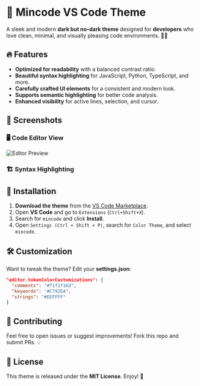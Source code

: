 # 🌙 Mincode VS Code Theme

A sleek and modern **dark but no-dark theme** designed for **developers** who love clean, minimal, and visually pleasing code environments. 🎨✨

## 🔥 Features
- **Optimized for readability** with a balanced contrast ratio.
- **Beautiful syntax highlighting** for JavaScript, Python, TypeScript, and more.
- **Carefully crafted UI elements** for a consistent and modern look.
- **Supports semantic highlighting** for better code analysis.
- **Enhanced visibility** for active lines, selection, and cursor.

## 📸 Screenshots
### 🖥️ **Code Editor View**
<!--![Editor Preview](images/editor-preview.png)-->
![Editor Preview](https://github.com/user-attachments/assets/bbfc26ec-220a-4d0c-bd9c-e4476280e5ff)


### 🏗 **Syntax Highlighting**
<!-- ![Syntax Preview](images/syntax-preview.png) -->

## 🚀 Installation
1. **Download the theme** from the [VS Code Marketplace](https://marketplace.visualstudio.com/).
2. Open **VS Code** and go to `Extensions` (`Ctrl+Shift+X`).
3. Search for `mincode` and click **Install**.
4. Open `Settings (Ctrl + Shift + P)`, search for `Color Theme`, and select `mincode`.

## 🛠️ Customization
Want to tweak the theme? Edit your **settings.json**:
```json
"editor.tokenColorCustomizations": {
  "comments": "#f1f1f16d",
  "keywords": "#C792EA",
  "strings": "#EEFFFF"
}
```

## 🤝 Contributing
Feel free to open issues or suggest improvements! Fork this repo and submit PRs. 💡

## 📜 License
This theme is released under the **MIT License**. Enjoy! 🎨

